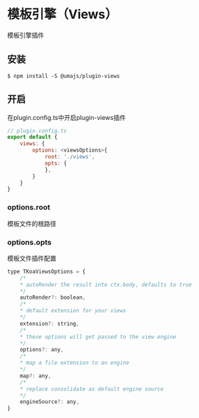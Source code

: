 # 模板引擎（Views）

模板引擎插件

## 安装

```shell
$ npm install -S @umajs/plugin-views
```

## 开启

在plugin.config.ts中开启plugin-views插件

```javascript
// plugin.config.ts
export default {
    views: {
        options: <viewsOptions>{
            root: './views',
            opts: {
            },
        }
    }
}
```

### options.root
模板文件的根路径

### options.opts
模板文件插件配置

```js
type TKoaViewsOptions = {
    /*
    * autoRender the result into ctx.body, defaults to true
    */
    autoRender?: boolean,
    /*
    * default extension for your views
    */
    extension?: string,
    /*
    * these options will get passed to the view engine
    */
    options?: any,
    /*
    * map a file extension to an engine
    */
    map?: any,
    /*
    * replace consolidate as default engine source
    */
    engineSource?: any,
}
```
